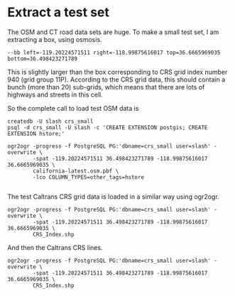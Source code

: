 # Extract a test set

The OSM and CT road data sets are huge.  To make a small test set, I
am extracting a box, using osmosis.

```
--bb left=-119.20224571511 right=-118.99875616017 top=36.6665969035 bottom=36.498423271789
```

This is slightly larger than the box corresponding to CRS grid index
number 940 (grid group 11P).  According to the CRS grid data, this
should contain a bunch (more than 20) sub-grids, which means that
there are lots of highways and streets in this cell.

So the complete call to load test OSM data is


```
createdb -U slash crs_small
psql -d crs_small -U slash -c 'CREATE EXTENSION postgis; CREATE EXTENSION hstore;'

ogr2ogr -progress -f PostgreSQL PG:'dbname=crs_small user=slash' -overwrite \
        -spat -119.20224571511 36.498423271789 -118.99875616017 36.6665969035 \
        california-latest.osm.pbf \
        -lco COLUMN_TYPES=other_tags=hstore


```

The test Caltrans CRS grid data is loaded in a similar way using ogr2ogr.

```
ogr2ogr -progress -f PostgreSQL PG:'dbname=crs_small user=slash' -overwrite \
        -spat -119.20224571511 36.498423271789 -118.99875616017 36.6665969035 \
        CRS_Index.shp

```

And then the Caltrans CRS lines.

```
ogr2ogr -progress -f PostgreSQL PG:'dbname=crs_small user=slash' -overwrite \
        -spat -119.20224571511 36.498423271789 -118.99875616017 36.6665969035 \
        CRS_Index.shp

```
